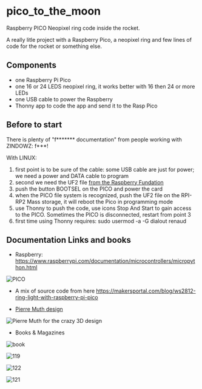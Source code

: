 # pico_to_the_moon
Raspberry PICO Neopixel ring code inside the rocket.

A really litle project with a Raspberry Pico, a neopixel ring and few lines of code for the rocket or something else.

## Components
* one Raspberry Pi Pico
* one 16 or 24 LEDS neopixel ring, it works better with 16 then 24 or more LEDs
* one USB cable to power the Raspberry
* Thonny app to code the app and send it to the Rasp Pico

## Before to start
There is plenty of "f******* documentation" from people working with ZINDOWZ: f***!

With LINUX:
1. first point is to be sure of the cable: some USB cable are just for power; we need a power and DATA cable to program
2. second we need the UF2 file [from the Raspberry Fundation](https://www.raspberrypi.com/documentation/microcontrollers/micropython.html)
3. push the button BOOTSEL on the PICO and power the card
4. when the PICO file system is recognized, push the UF2 file on the RPI-RP2 Mass storage, it will reboot the Pico in programming mode
5. use Thonny to push the code, use icons Stop And Start to gain access to the PICO. Sometimes the PICO is disconnected, restart from point 3
6. first time using Thonny requires: sudo usermod -a -G dialout renaud

## Documentation Links and books
* Raspberry:
https://www.raspberrypi.com/documentation/microcontrollers/micropython.html

![PICO](https://www.raspberrypi.com/documentation/microcontrollers/images/MicroPython-640x360-v2.gif)

* A mix of source code from here
https://makersportal.com/blog/ws2812-ring-light-with-raspberry-pi-pico

* [Pierre Muth design](https://pierremuth.wordpress.com/2018/09/08/destination-moon/)

![Pierre Muth for the crazy 3D design](https://pierremuth.files.wordpress.com/2018/09/assembly.gif?w=625)

* Books & Magazines

![book](https://magpi.raspberrypi.com/storage/representations/redirect/eyJfcmFpbHMiOnsibWVzc2FnZSI6IkJBaHBBckFjIiwiZXhwIjpudWxsLCJwdXIiOiJibG9iX2lkIn19--f9c801f640680afdfbb1dd99a847f5e4650f3aaf/eyJfcmFpbHMiOnsibWVzc2FnZSI6IkJBaDdCem9MWm05eWJXRjBTU0lJYW5CbkJqb0dSVlE2RW5KbGMybDZaVjkwYjE5bWFYUmJCMmtCeURBPSIsImV4cCI6bnVsbCwicHVyIjoidmFyaWF0aW9uIn19--e422219c46ed7fd137fa095840c5061b4fc9e5f4/MicroPythonPico_Cover.jpg)

![119](https://magpi.raspberrypi.com/storage/representations/redirect/eyJfcmFpbHMiOnsibWVzc2FnZSI6IkJBaHBBdW9hIiwiZXhwIjpudWxsLCJwdXIiOiJibG9iX2lkIn19--91c5d48613097e7c7bf11dc7ee45a67824142b53/eyJfcmFpbHMiOnsibWVzc2FnZSI6IkJBaDdCem9MWm05eWJXRjBTU0lJYW5CbkJqb0dSVlE2RW5KbGMybDZaVjkwYjE5bWFYUmJCMmtCeURBPSIsImV4cCI6bnVsbCwicHVyIjoidmFyaWF0aW9uIn19--e422219c46ed7fd137fa095840c5061b4fc9e5f4/001_MagPi119_COVER_nospine.jpg)

![122](https://magpi.raspberrypi.com/storage/representations/redirect/eyJfcmFpbHMiOnsibWVzc2FnZSI6IkJBaHBBazBkIiwiZXhwIjpudWxsLCJwdXIiOiJibG9iX2lkIn19--6f88127109798ee592919ae47e71a60d96176390/eyJfcmFpbHMiOnsibWVzc2FnZSI6IkJBaDdCem9MWm05eWJXRjBTU0lJYW5CbkJqb0dSVlE2RW5KbGMybDZaVjkwYjE5bWFYUmJCMmtCeURBPSIsImV4cCI6bnVsbCwicHVyIjoidmFyaWF0aW9uIn19--e422219c46ed7fd137fa095840c5061b4fc9e5f4/001_MagPi122_COVER_v5_nospine.jpg)


![121](https://magpi.raspberrypi.com/storage/representations/redirect/eyJfcmFpbHMiOnsibWVzc2FnZSI6IkJBaHBBc1FiIiwiZXhwIjpudWxsLCJwdXIiOiJibG9iX2lkIn19--cf65d8c13983a3cb35d2e1b90cda9f5721e55fe5/eyJfcmFpbHMiOnsibWVzc2FnZSI6IkJBaDdCem9MWm05eWJXRjBTU0lJYW5CbkJqb0dSVlE2RW5KbGMybDZaVjkwYjE5bWFYUmJCMmtCeURBPSIsImV4cCI6bnVsbCwicHVyIjoidmFyaWF0aW9uIn19--e422219c46ed7fd137fa095840c5061b4fc9e5f4/001_MagPi121_COVER_v4_nospine.jpg)

